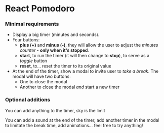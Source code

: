 # React Pomodoro  

### Minimal requirements

- Display a big timer (minutes and seconds).
- Four buttons:
  - **plus (+)** and **minus (-)**, they will allow the user to adjust the *minutes counter* - **only when it's stopped**.
  - **start**, to run the timer (it will then change to **stop**), to serve as a *toggle* button
  - **reset**, to… reset the timer to its original value
- At the end of the timer, show a modal to invite user to *take a break*. The modal will have two buttons:
  - One to close the modal
  - Another to close the modal *and* start a new timer

### Optional additions

You can add anything to the timer, sky is the limit

You can add a sound at the end of the timer, add another timer in the modal to limitate the break time, add animations… feel free to try anything!
